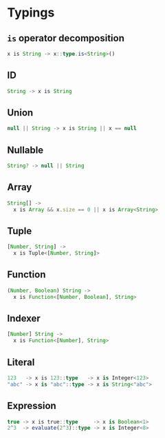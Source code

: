 # Typings

## `is` operator decomposition

```ts
x is String -> x::type.is<String>()
```

## ID

```ts
String -> x is String
```

## Union

```ts
null || String -> x is String || x == null
```

## Nullable

```ts
String? -> null || String
```

## Array

```typescript
String[] ->
  x is Array && x.size == 0 || x is Array<String>
```

## Tuple

```ts
[Number, String] ->
  x is Tuple<[Number, String]>
```

## Function

```ts
(Number, Boolean) String ->
  x is Function<[Number, Boolean], String>
```

## Indexer

```ts
[Number] String ->
  x is Function<[Number], String>
```

## Literal

```ts
123   -> x is 123::type   -> x is Integer<123>
"abc" -> x is "abc"::type -> x is String<"abc">
```

## Expression

```ts
true -> x is true::type     -> x is Boolean<1>
2^3  -> evaluate(2^3)::type -> x is Integer<8>
```
